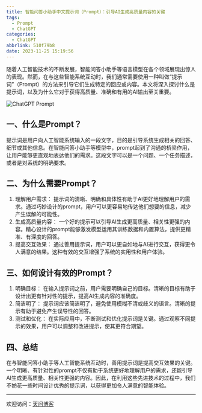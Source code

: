```yaml
---
title: 智能问答小助手中文提示词（Prompt）：引导AI生成高质量内容的关键
tags:
  - Prompt
  - ChatGPT
categories:
  - ChatGPT
abbrlink: 510f79b8
date: 2023-11-25 15:19:56
---
```


随着人工智能技术的不断发展，智能问答小助手等语言模型在各个领域展现出惊人的表现。然而，在与这些智能系统互动时，我们通常需要使用一种叫做“提示词”（Prompt）的方法来引导它们生成特定的回应或内容。本文将深入探讨什么是提示词，以及为什么它对于获得高质量、准确和有用的AI输出至关重要。

![ChatGPT Prompt](https://tiven.cn/static/img/gpt-01-70g4Sg5f.jpg)

<!-- more -->

## 一、什么是Prompt？

提示词是用户向人工智能系统输入的一段文字，目的是引导系统生成相关的回答、细节或其他信息。在智能问答小助手等模型中，prompt起到了沟通的桥梁作用，让用户能够更直观地表达他们的需求。这段文字可以是一个问题、一个任务描述，或者是对系统的明确要求。

## 二、为什么需要Prompt？

1. 理解用户需求： 提示词的清晰、明确和具体性有助于AI更好地理解用户的需求。通过巧妙设计的prompt，用户可以更容易地传达他们想要的信息，减少产生误解的可能性。
2. 生成高质量内容： 一个好的提示可以引导AI生成更高质量、相关性更强的内容。精心设计的prompt能够激发模型运用其训练数据和内置算法，提供更精准、有深度的回答。
3. 提高交互效果： 通过善用提示词，用户可以更自如地与AI进行交互，获得更令人满意的结果。这种有效的交互增强了系统的实用性和用户体验。

## 三、如何设计有效的Prompt？

1. 明确目标： 在输入提示词之前，用户需要明确自己的目标。清晰的目标有助于设计出更有针对性的提示，提高AI生成内容的准确度。
2. 简洁明了： 提示词应该简洁明了，避免使用模糊不清或歧义的语言。清晰的提示有助于避免产生误导性的回答。
3. 测试和优化： 在实际应用中，不断测试和优化提示词是关键。通过观察不同提示的效果，用户可以调整和改进提示，使其更符合期望。

## 四、总结

在与智能问答小助手等人工智能系统互动时，善用提示词是提高交互效果的关键。一个明晰、有针对性的prompt不仅有助于系统更好地理解用户的需求，还能引导AI生成更高质量、相关性更强的内容。因此，在利用这些先进技术的过程中，我们不妨花一些时间设计优秀的提示词，以获得更加令人满意的智能体验。

---

欢迎访问：[天问博客](https://tiven.cn/p/510f79b8/ "天问博客-专注于大前端技术")

